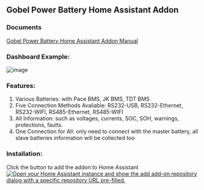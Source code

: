 ## Gobel Power Battery Home Assistant Addon

### Documents
<a href="https://www.gobelpower.com/introduction_f61.html">Gobel Power Battery Home Assistant Addon Manual</a>

### Dashboard Example:

![image](https://www.gobelpower.com/images/github/dashboard-gobel-power-home-assistant-addon-1.webp)

### Features:
1. Various Batteries: with Pace BMS, JK BMS, TDT BMS
2. Five Connection Methods Avaliable: RS232-USB, RS232-Ethernet, RS232-WIFI, RS485-Ethernet, RS485-WIFI
3. All Information: such as voltages, currents, SOC, SOH, warnings, protections, faults.
4. One Connection for All: only need to connect with the master battery, all slave batteries information will be collected too

### Installation:
Click the button to add the addon to Home Assistant
<a href="https://my.home-assistant.io/redirect/supervisor_add_addon_repository/?repository_url=https://github.com/fancyui/Gobel-Battery-HA-Addon" rel="nofollow"><img src="https://my.home-assistant.io/badges/supervisor_add_addon_repository.svg" alt="Open your Home Assistant instance and show the add add-on repository dialog with a specific repository URL pre-filled." data-canonical-src="https://my.home-assistant.io/badges/supervisor_add_addon_repository.svg" style="max-width: 100%;"></a>
